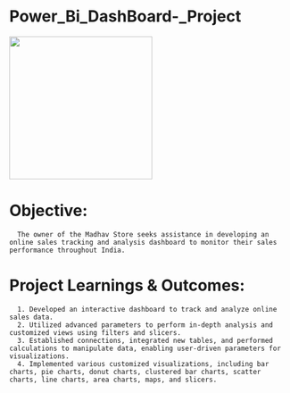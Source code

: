 # Power_Bi_DashBoard-_Project 

<img src="https://komarev.com/ghpvc/?username=theashishbisht&label=Profile%20views&color=0e75b6&style=flat" width="256" /> 

# Objective: 
      The owner of the Madhav Store seeks assistance in developing an online sales tracking and analysis dashboard to monitor their sales performance throughout India.

# Project Learnings & Outcomes:
      1. Developed an interactive dashboard to track and analyze online sales data.
      2. Utilized advanced parameters to perform in-depth analysis and customized views using filters and slicers. 
      3. Established connections, integrated new tables, and performed calculations to manipulate data, enabling user-driven parameters for visualizations. 
      4. Implemented various customized visualizations, including bar charts, pie charts, donut charts, clustered bar charts, scatter charts, line charts, area charts, maps, and slicers.
